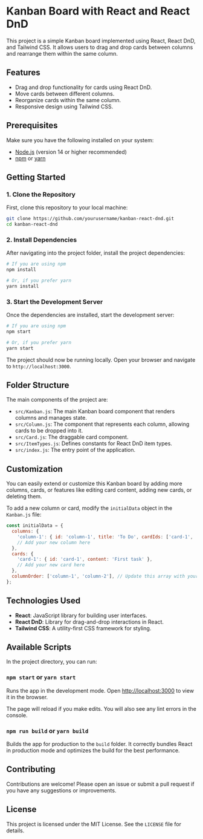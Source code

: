 # Kanban Board with React and React DnD

This project is a simple Kanban board implemented using React, React DnD, and Tailwind CSS. It allows users to drag and drop cards between columns and rearrange them within the same column.

## Features

- Drag and drop functionality for cards using React DnD.
- Move cards between different columns.
- Reorganize cards within the same column.
- Responsive design using Tailwind CSS.

## Prerequisites

Make sure you have the following installed on your system:

- [Node.js](https://nodejs.org/) (version 14 or higher recommended)
- [npm](https://www.npmjs.com/get-npm) or [yarn](https://yarnpkg.com/)

## Getting Started

### 1. Clone the Repository

First, clone this repository to your local machine:

```bash
git clone https://github.com/yourusername/kanban-react-dnd.git
cd kanban-react-dnd
```

### 2. Install Dependencies

After navigating into the project folder, install the project dependencies:

```bash
# If you are using npm
npm install

# Or, if you prefer yarn
yarn install
```

### 3. Start the Development Server

Once the dependencies are installed, start the development server:

```bash
# If you are using npm
npm start

# Or, if you prefer yarn
yarn start
```

The project should now be running locally. Open your browser and navigate to `http://localhost:3000`.

## Folder Structure

The main components of the project are:

- `src/Kanban.js`: The main Kanban board component that renders columns and manages state.
- `src/Column.js`: The component that represents each column, allowing cards to be dropped into it.
- `src/Card.js`: The draggable card component.
- `src/ItemTypes.js`: Defines constants for React DnD item types.
- `src/index.js`: The entry point of the application.

## Customization

You can easily extend or customize this Kanban board by adding more columns, cards, or features like editing card content, adding new cards, or deleting them.

To add a new column or card, modify the `initialData` object in the `Kanban.js` file:

```js
const initialData = {
  columns: {
    'column-1': { id: 'column-1', title: 'To Do', cardIds: ['card-1', 'card-2'] },
    // Add your new column here
  },
  cards: {
    'card-1': { id: 'card-1', content: 'First task' },
    // Add your new card here
  },
  columnOrder: ['column-1', 'column-2'], // Update this array with your new column ID
};
```

## Technologies Used

- **React**: JavaScript library for building user interfaces.
- **React DnD**: Library for drag-and-drop interactions in React.
- **Tailwind CSS**: A utility-first CSS framework for styling.

## Available Scripts

In the project directory, you can run:

### `npm start` or `yarn start`

Runs the app in the development mode. Open [http://localhost:3000](http://localhost:3000) to view it in the browser.

The page will reload if you make edits. You will also see any lint errors in the console.

### `npm run build` or `yarn build`

Builds the app for production to the `build` folder. It correctly bundles React in production mode and optimizes the build for the best performance.

## Contributing

Contributions are welcome! Please open an issue or submit a pull request if you have any suggestions or improvements.

## License

This project is licensed under the MIT License. See the `LICENSE` file for details.